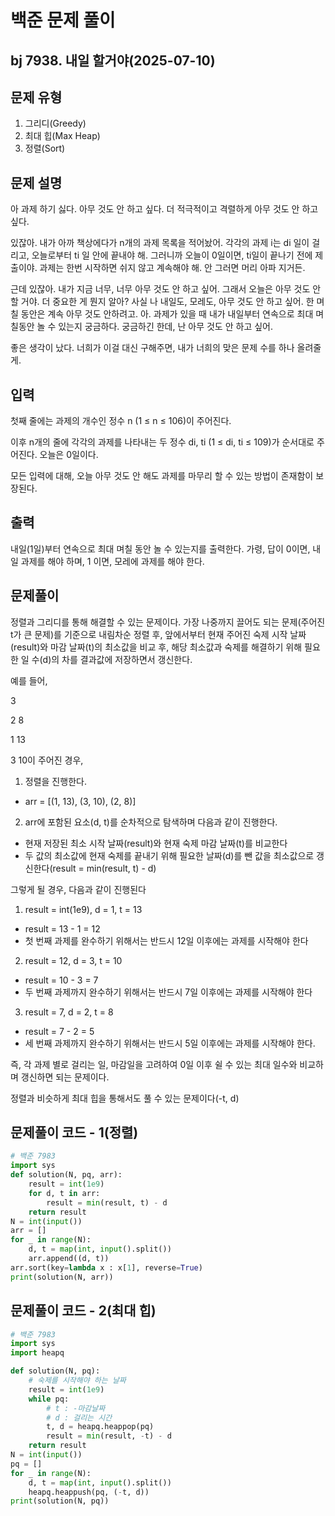 # 백준 문제 풀이

## bj 7938. 내일 할거야(2025-07-10)

## 문제 유형

1. 그리디(Greedy)
2. 최대 힙(Max Heap)
3. 정렬(Sort)

## 문제 설명

아 과제 하기 싫다. 아무 것도 안 하고 싶다. 더 적극적이고 격렬하게 아무 것도 안 하고 싶다.

있잖아. 내가 아까 책상에다가 n개의 과제 목록을 적어놨어. 각각의 과제 i는 di 일이 걸리고, 오늘로부터 ti 일 안에 끝내야 해. 그러니까 오늘이 0일이면, ti일이 끝나기 전에 제출이야. 과제는 한번 시작하면 쉬지 않고 계속해야 해. 안 그러면 머리 아파 지거든.

근데 있잖아. 내가 지금 너무, 너무 아무 것도 안 하고 싶어. 그래서 오늘은 아무 것도 안 할 거야. 더 중요한 게 뭔지 알아? 사실 나 내일도, 모레도, 아무 것도 안 하고 싶어. 한 며칠 동안은 계속 아무 것도 안하려고. 아. 과제가 있을 때 내가 내일부터 연속으로 최대 며칠동안 놀 수 있는지 궁금하다. 궁금하긴 한데, 난 아무 것도 안 하고 싶어.

좋은 생각이 났다. 너희가 이걸 대신 구해주면, 내가 너희의 맞은 문제 수를 하나 올려줄게.

## 입력

첫째 줄에는 과제의 개수인 정수 n (1 ≤ n ≤ 106)이 주어진다.

이후 n개의 줄에 각각의 과제를 나타내는 두 정수 di, ti (1 ≤ di, ti ≤ 109)가 순서대로 주어진다. 오늘은 0일이다.

모든 입력에 대해, 오늘 아무 것도 안 해도 과제를 마무리 할 수 있는 방법이 존재함이 보장된다.

## 출력

내일(1일)부터 연속으로 최대 며칠 동안 놀 수 있는지를 출력한다. 가령, 답이 0이면, 내일 과제를 해야 하며, 1 이면, 모레에 과제를 해야 한다.

## 문제풀이

정렬과 그리디를 통해 해결할 수 있는 문제이다. 가장 나중까지 끌어도 되는 문제(주어진 t가 큰 문제)를 기준으로 내림차순 정렬 후, 앞에서부터 현재 주어진 숙제 시작 날짜(result)와 마감 날짜(t)의 최소값을 비교 후, 해당 최소값과 숙제를 해결하기 위해 필요한 일 수(d)의 차를 결과값에 저장하면서 갱신한다.

예를 들어,

3

2 8

1 13

3 10이 주어진 경우,

1. 정렬을 진행한다.

- arr = [(1, 13), (3, 10), (2, 8)]

2. arr에 포함된 요소(d, t)를 순차적으로 탐색하며 다음과 같이 진행한다.

- 현재 저장된 최소 시작 날짜(result)와 현재 숙제 마감 날짜(t)를 비교한다
- 두 값의 최소값에 현재 숙제를 끝내기 위해 필요한 날짜(d)를 뺀 값을 최소값으로 갱신한다(result = min(result, t) - d)

그렇게 될 경우, 다음과 같이 진행된다

1. result = int(1e9), d = 1, t = 13

- result = 13 - 1 = 12
- 첫 번째 과제를 완수하기 위해서는 반드시 12일 이후에는 과제를 시작해야 한다

2. result = 12, d = 3, t = 10

- result = 10 - 3 = 7
- 두 번째 과제까지 완수하기 위해서는 반드시 7일 이후에는 과제를 시작해야 한다

3. result = 7, d = 2, t = 8

- result = 7 - 2 = 5
- 세 번째 과제까지 완수하기 위해서는 반드시 5일 이후에는 과제를 시작해야 한다.

즉, 각 과제 별로 걸리는 일, 마감일을 고려하여 0일 이후 쉴 수 있는 최대 일수와 비교하며 갱신하면 되는 문제이다.

정렬과 비슷하게 최대 힙을 통해서도 풀 수 있는 문제이다(-t, d)

## 문제풀이 코드 - 1(정렬)

```python
# 백준 7983
import sys
def solution(N, pq, arr):
    result = int(1e9)
    for d, t in arr:
        result = min(result, t) - d
    return result
N = int(input())
arr = []
for _ in range(N):
    d, t = map(int, input().split())
    arr.append((d, t))
arr.sort(key=lambda x : x[1], reverse=True)
print(solution(N, arr))
```

## 문제풀이 코드 - 2(최대 힙)

```python
# 백준 7983
import sys
import heapq

def solution(N, pq):
    # 숙제를 시작해야 하는 날짜
    result = int(1e9)
    while pq:
        # t : -마감날짜
        # d : 걸리는 시간
        t, d = heapq.heappop(pq)
        result = min(result, -t) - d
    return result
N = int(input())
pq = []
for _ in range(N):
    d, t = map(int, input().split())
    heapq.heappush(pq, (-t, d))
print(solution(N, pq))
```

```java


```
